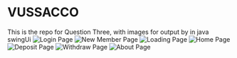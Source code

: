 # VUSSACCO
This is the repo for Question Three, with images for output by in java swingUi
![Login Page]()
![New Member Page]()
![Loading Page]()
![Home Page]()
![Deposit Page]()
![Withdraw Page]()
![About Page]()
